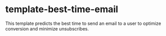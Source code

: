 # template-best-time-email
This template predicts the best time to send an email to a user to optimize conversion and minimize unsubscribes.
